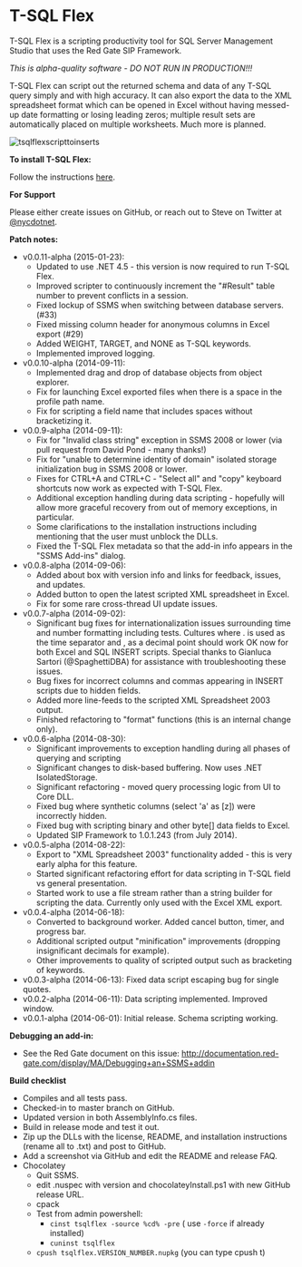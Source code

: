 T-SQL Flex
==========

T-SQL Flex is a scripting productivity tool for SQL Server Management Studio that uses the Red Gate SIP Framework.

*This is alpha-quality software - DO NOT RUN IN PRODUCTION!!!*

T-SQL Flex can script out the returned schema and data of any T-SQL query simply and with high accuracy.  It can also export the data to the XML spreadsheet format which can be opened in Excel without having messed-up date formatting or losing leading zeros; multiple result sets are automatically placed on multiple worksheets.  Much more is planned.

![tsqlflexscripttoinserts](https://cloud.githubusercontent.com/assets/3755379/4175774/d1b0772e-35e4-11e4-975c-12df856bd9e2.gif)

**To install T-SQL Flex:**

Follow the instructions [here](https://github.com/nycdotnet/TSqlFlex/blob/master/InstallationInstructions.md).

**For Support**

Please either create issues on GitHub, or reach out to Steve on Twitter at [@nycdotnet](https://twitter.com/nycdotnet).

**Patch notes:**
  * v0.0.11-alpha (2015-01-23):
      * Updated to use .NET 4.5 - this version is now required to run T-SQL Flex.
	  * Improved scripter to continuously increment the "#Result" table number to prevent conflicts in a session.
      * Fixed lockup of SSMS when switching between database servers. (#33)
      * Fixed missing column header for anonymous columns in Excel export (#29)
	  * Added WEIGHT, TARGET, and NONE as T-SQL keywords.
      * Implemented improved logging.
  * v0.0.10-alpha (2014-09-11):
      * Implemented drag and drop of database objects from object explorer.
      * Fix for launching Excel exported files when there is a space in the profile path name.
      * Fix for scripting a field name that includes spaces without bracketizing it.
  * v0.0.9-alpha (2014-09-11):
      * Fix for "Invalid class string" exception in SSMS 2008 or lower (via pull request from David Pond - many thanks!)
      * Fix for "unable to determine identity of domain" isolated storage initialization bug in SSMS 2008 or lower.
      * Fixes for CTRL+A and CTRL+C - "Select all" and "copy" keyboard shortcuts now work as expected with T-SQL Flex.
      * Additional exception handling during data scripting - hopefully will allow more graceful recovery from out of memory exceptions, in particular.
      * Some clarifications to the installation instructions including mentioning that the user must unblock the DLLs.
      * Fixed the T-SQL Flex metadata so that the add-in info appears in the "SSMS Add-ins" dialog.
  * v0.0.8-alpha (2014-09-06):
      * Added about box with version info and links for feedback, issues, and updates.
	  * Added button to open the latest scripted XML spreadsheet in Excel.
	  * Fix for some rare cross-thread UI update issues.
  * v0.0.7-alpha (2014-09-02):
      * Significant bug fixes for internationalization issues surrounding time and number formatting including tests.  Cultures where . is used as the time separator and , as a decimal point should work OK now for both Excel and SQL INSERT scripts.  Special thanks to Gianluca Sartori (@SpaghettiDBA) for assistance with troubleshooting these issues.
	  * Bug fixes for incorrect columns and commas appearing in INSERT scripts due to hidden fields.
	  * Added more line-feeds to the scripted XML Spreadsheet 2003 output.
	  * Finished refactoring to "format" functions (this is an internal change only).
  * v0.0.6-alpha (2014-08-30):
      * Significant improvements to exception handling during all phases of querying and scripting
	  * Significant changes to disk-based buffering.  Now uses .NET IsolatedStorage.
	  * Significant refactoring - moved query processing logic from UI to Core DLL.
	  * Fixed bug where synthetic columns (select 'a' as [z]) were incorrectly hidden.
	  * Fixed bug with scripting binary and other byte[] data fields to Excel.
	  * Updated SIP Framework to 1.0.1.243 (from July 2014).
  * v0.0.5-alpha (2014-08-22):
      * Export to "XML Spreadsheet 2003" functionality added - this is very early alpha for this feature.
      * Started significant refactoring effort for data scripting in T-SQL field vs general presentation.
      * Started work to use a file stream rather than a string builder for scripting the data.  Currently only used with the Excel XML export.
  * v0.0.4-alpha (2014-06-18):
      * Converted to background worker.  Added cancel button, timer, and progress bar.
	  * Additional scripted output "minification" improvements (dropping insignificant decimals for example).
	  * Other improvements to quality of scripted output such as bracketing of keywords.
  * v0.0.3-alpha (2014-06-13): Fixed data script escaping bug for single quotes.
  * v0.0.2-alpha (2014-06-11): Data scripting implemented.  Improved window.
  * v0.0.1-alpha (2014-06-01): Initial release.  Schema scripting working.

**Debugging an add-in:**
  * See the Red Gate document on this issue: http://documentation.red-gate.com/display/MA/Debugging+an+SSMS+addin


**Build checklist**
  * Compiles and all tests pass.
  * Checked-in to master branch on GitHub.
  * Updated version in both AssemblyInfo.cs files.
  * Build in release mode and test it out.
  * Zip up the DLLs with the license, README, and installation instructions (rename all to .txt) and post to GitHub.
  * Add a screenshot via GitHub and edit the README and release FAQ.
  * Chocolatey
    * Quit SSMS.
    * edit .nuspec with version and chocolateyInstall.ps1 with new GitHub release URL.
	* cpack
	* Test from admin powershell:
	  * `cinst tsqlflex -source %cd% -pre`   ( use `-force` if already installed)
	  * `cuninst tsqlflex`
	* `cpush tsqlflex.VERSION_NUMBER.nupkg`  (you can type cpush t<tab>)
	
